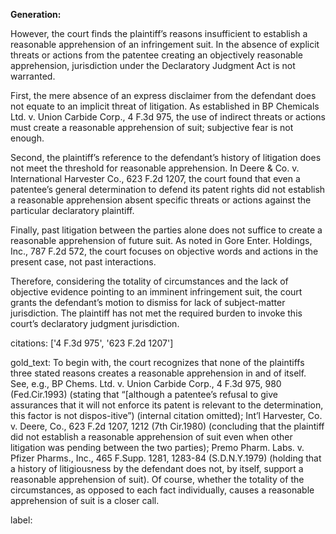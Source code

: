 **Generation:**

However, the court finds the plaintiff’s reasons insufficient to establish a reasonable apprehension of an infringement suit. In the absence of explicit threats or actions from the patentee creating an objectively reasonable apprehension, jurisdiction under the Declaratory Judgment Act is not warranted.

First, the mere absence of an express disclaimer from the defendant does not equate to an implicit threat of litigation. As established in BP Chemicals Ltd. v. Union Carbide Corp., 4 F.3d 975, the use of indirect threats or actions must create a reasonable apprehension of suit; subjective fear is not enough.

Second, the plaintiff’s reference to the defendant’s history of litigation does not meet the threshold for reasonable apprehension. In Deere & Co. v. International Harvester Co., 623 F.2d 1207, the court found that even a patentee’s general determination to defend its patent rights did not establish a reasonable apprehension absent specific threats or actions against the particular declaratory plaintiff.

Finally, past litigation between the parties alone does not suffice to create a reasonable apprehension of future suit. As noted in Gore Enter. Holdings, Inc., 787 F.2d 572, the court focuses on objective words and actions in the present case, not past interactions.

Therefore, considering the totality of circumstances and the lack of objective evidence pointing to an imminent infringement suit, the court grants the defendant’s motion to dismiss for lack of subject-matter jurisdiction. The plaintiff has not met the required burden to invoke this court’s declaratory judgment jurisdiction.

citations: ['4 F.3d 975', '623 F.2d 1207']

gold_text: To begin with, the court recognizes that none of the plaintiffs three stated reasons creates a reasonable apprehension in and of itself. See, e.g., BP Chems. Ltd. v. Union Carbide Corp., 4 F.3d 975, 980 (Fed.Cir.1993) (stating that “[although a patentee’s refusal to give assurances that it will not enforce its patent is relevant to the determination, this factor is not dispos-itive”) (internal citation omitted); Int’l Harvester, Co. v. Deere, Co., 623 F.2d 1207, 1212 (7th Cir.1980) (concluding that the plaintiff did not establish a reasonable apprehension of suit even when other litigation was pending between the two parties); Premo Pharm. Labs. v. Pfizer Pharms., Inc., 465 F.Supp. 1281, 1283-84 (S.D.N.Y.1979) (holding that a history of litigiousness by the defendant does not, by itself, support a reasonable apprehension of suit). Of course, whether the totality of the circumstances, as opposed to each fact individually, causes a reasonable apprehension of suit is a closer call.

label: 